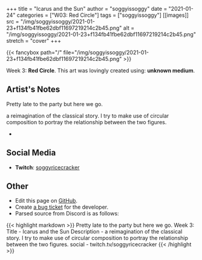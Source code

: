 +++
title =       "Icarus and the Sun"
author =      "soggyissoggy"
date =        "2021-01-24"
categories =  ["W03: Red Circle"]
tags =        ["soggyissoggy"]
[[images]]
                      src = "/img/soggyissoggy/2021-01-23+f134fb41fbe62dbf11697219214c2b45.png"
                      alt = "/img/soggyissoggy/2021-01-23+f134fb41fbe62dbf11697219214c2b45.png"
                      stretch = "cover"
+++


{{< fancybox path="/" file="/img/soggyissoggy/2021-01-23+f134fb41fbe62dbf11697219214c2b45.png" >}}


Week 3: **Red Circle**. This art was lovingly created using: **unknown medium**.

## Artist's Notes

Pretty late to the party but here we go.

a reimagination of the classical story. I try to make use of circular composition to portray the relationship between the two figures. 

-

## Social Media

- **Twitch**: [soggyricecracker]()


## Other

- Edit this page on [GitHub](https://github.com/teaminkling/web-refresh/edit/main/blog/content/blog/soggyissoggy-week-3-433e.md).
- Create [a bug ticket](https://github.com/teaminkling/web-refresh/issues/new?assignees=&labels=bug&template=problem-report.md&title=) for the developer.
- Parsed source from Discord is as follows:

{{< highlight markdown >}}
Pretty late to the party but here we go.
Week 3:
Title - Icarus and the Sun
Description - a reimagination of the classical story. I try to make use of circular composition to portray the relationship between the two figures. 
social - twitch.tv/soggyricecracker
{{< /highlight >}}